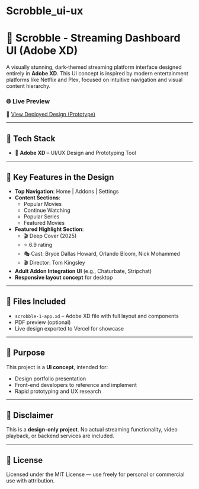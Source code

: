 # Scrobble_ui-ux

# 🎨 Scrobble - Streaming Dashboard UI (Adobe XD)

A visually stunning, dark-themed streaming platform interface designed entirely in **Adobe XD**. This UI concept is inspired by modern entertainment platforms like Netflix and Plex, focused on intuitive navigation and visual content hierarchy.

### 🌐 Live Preview
🔗 [View Deployed Design (Prototype)](https://v0-new-project-levhzutnwzn.vercel.app/)

---

## 🧰 Tech Stack

- 🎨 **Adobe XD** – UI/UX Design and Prototyping Tool

---

## 📸 Key Features in the Design

- **Top Navigation**: Home | Addons | Settings
- **Content Sections**:
  - Popular Movies
  - Continue Watching
  - Popular Series
  - Featured Movies
- **Featured Highlight Section**:
  - 🎬 Deep Cover (2025)
  - ⭐ 6.9 rating
  - 🎭 Cast: Bryce Dallas Howard, Orlando Bloom, Nick Mohammed
  - 🎬 Director: Tom Kingsley
- **Adult Addon Integration UI** (e.g., Chaturbate, Stripchat)
- **Responsive layout concept** for desktop

---

## 📁 Files Included

- `scrobble-1-app.xd` – Adobe XD file with full layout and components
- PDF preview (optional)
- Live design exported to Vercel for showcase

---

## 🎯 Purpose

This project is a **UI concept**, intended for:
- Design portfolio presentation
- Front-end developers to reference and implement
- Rapid prototyping and UX research

---

## 🚫 Disclaimer

This is a **design-only project**. No actual streaming functionality, video playback, or backend services are included.

---

## 📌 License

Licensed under the MIT License — use freely for personal or commercial use with attribution.

